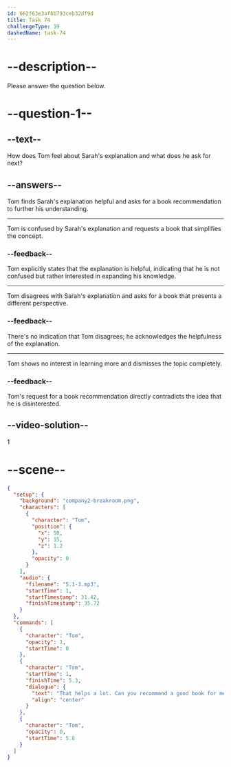 ```yaml
---
id: 662f63e3af6b793ceb32df9d
title: Task 74
challengeType: 19
dashedName: task-74
---
```


<!-- (Audio) Tom: That helps a lot. Can you recommend a good book for me to learn more about it? -->

# --description--

Please answer the question below.

# --question-1--

## --text--

How does Tom feel about Sarah's explanation and what does he ask for next?

## --answers--

Tom finds Sarah's explanation helpful and asks for a book recommendation to further his understanding.

---

Tom is confused by Sarah's explanation and requests a book that simplifies the concept.

### --feedback--

Tom explicitly states that the explanation is helpful, indicating that he is not confused but rather interested in expanding his knowledge.

---

Tom disagrees with Sarah's explanation and asks for a book that presents a different perspective.

### --feedback--

There's no indication that Tom disagrees; he acknowledges the helpfulness of the explanation.

---

Tom shows no interest in learning more and dismisses the topic completely.

### --feedback--

Tom's request for a book recommendation directly contradicts the idea that he is disinterested.

## --video-solution--

1

# --scene--

```json
{
  "setup": {
    "background": "company2-breakroom.png",
    "characters": [
      {
        "character": "Tom",
        "position": {
          "x": 50,
          "y": 15,
          "z": 1.2
        },
        "opacity": 0
      }
    ],
    "audio": {
      "filename": "5.1-3.mp3",
      "startTime": 1,
      "startTimestamp": 31.42,
      "finishTimestamp": 35.72
    }
  },
  "commands": [
    {
      "character": "Tom",
      "opacity": 1,
      "startTime": 0
    },
    {
      "character": "Tom",
      "startTime": 1,
      "finishTime": 5.3,
      "dialogue": {
        "text": "That helps a lot. Can you recommend a good book for me to learn more about it?",
        "align": "center"
      }
    },
    {
      "character": "Tom",
      "opacity": 0,
      "startTime": 5.8
    }
  ]
}
```
